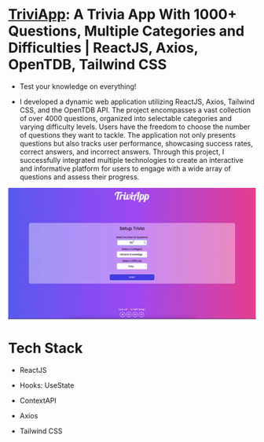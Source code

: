 # <a href="https://triviapp.cetinsangu.com">TriviApp</a>: A Trivia App With 1000+ Questions, Multiple Categories and Difficulties | ReactJS, Axios, OpenTDB, Tailwind CSS

- Test your knowledge on everything!

- I developed a dynamic web application utilizing ReactJS, Axios, Tailwind CSS, and the OpenTDB API. The project encompasses a vast collection of over 4000 questions, organized into selectable categories and varying difficulty levels. Users have the freedom to choose the number of questions they want to tackle. The application not only presents questions but also tracks user performance, showcasing success rates, correct answers, and incorrect answers. Through this project, I successfully integrated multiple technologies to create an interactive and informative platform for users to engage with a wide array of questions and assess their progress.

![examplegif](./src/items/example.gif)

# Tech Stack

- ReactJS

- Hooks: UseState
- ContextAPI

- Axios

- Tailwind CSS
